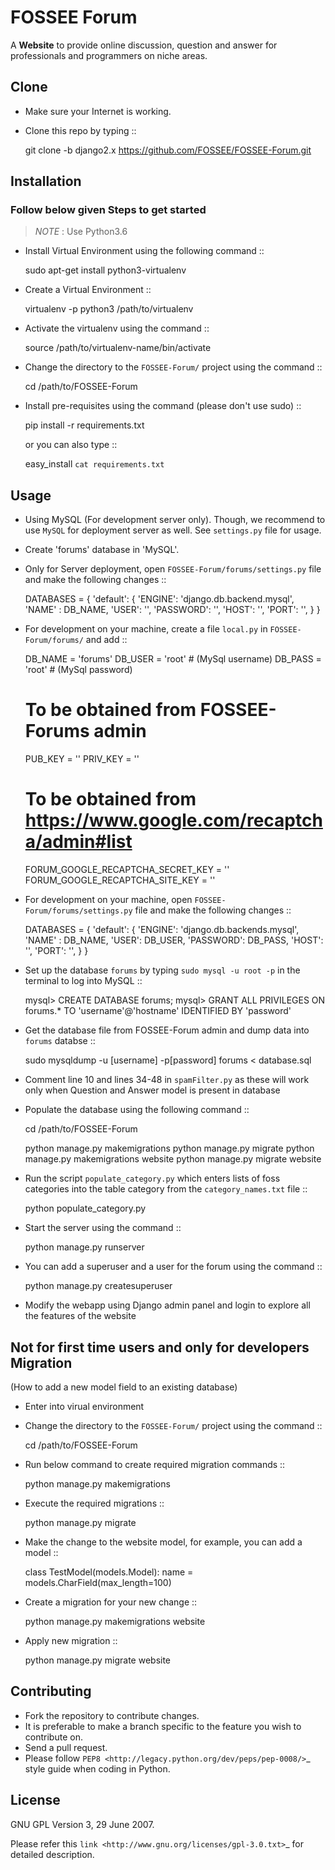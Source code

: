 FOSSEE Forum 
============

A **Website** to provide online discussion, question and answer for professionals
and programmers on niche areas.

Clone
-----

- Make sure your Internet is working.
- Clone this repo by typing ::

   git clone -b django2.x https://github.com/FOSSEE/FOSSEE-Forum.git
   

Installation
------------
### Follow below given Steps to get started
> _NOTE_ : Use Python3.6 

- Install Virtual Environment using the following command ::

    sudo apt-get install python3-virtualenv

- Create a Virtual Environment ::

    virtualenv -p python3 /path/to/virtualenv

- Activate the virtualenv using the command ::

    source /path/to/virtualenv-name/bin/activate

- Change the directory to the ``FOSSEE-Forum/`` project using the command ::

    cd /path/to/FOSSEE-Forum

- Install pre-requisites using the command (please don't use sudo) ::

    pip install -r requirements.txt

  or you can also type ::

    easy_install `cat requirements.txt`


Usage
-----

- Using MySQL (For development server only). Though, we recommend to use ``MySQL`` for deployment
  server as well. See `settings.py` file for usage.

- Create 'forums' database in 'MySQL'.

- Only for Server deployment, open ``FOSSEE-Forum/forums/settings.py`` file and make the following changes ::

    DATABASES = {
        'default': {
        'ENGINE': 'django.db.backend.mysql',
        'NAME'  : DB_NAME, 
        'USER': '', 
        'PASSWORD': '',
        'HOST': '',
        'PORT': '',
        }
    }


- For development on your machine, create a file ``local.py`` in ``FOSSEE-Forum/forums/`` and add ::

    DB_NAME = 'forums'
    DB_USER = 'root' # (MySql username)
    DB_PASS = 'root' # (MySql password)

    # To be obtained from FOSSEE-Forums admin
    PUB_KEY = ''
    PRIV_KEY = ''

    # To be obtained from https://www.google.com/recaptcha/admin#list
    FORUM_GOOGLE_RECAPTCHA_SECRET_KEY = ''
    FORUM_GOOGLE_RECAPTCHA_SITE_KEY = ''
    
- For development on your machine, open ``FOSSEE-Forum/forums/settings.py`` file and make the following changes ::

    DATABASES = {
        'default': {
        'ENGINE': 'django.db.backends.mysql',
        'NAME'  : DB_NAME,
        'USER': DB_USER,
        'PASSWORD': DB_PASS,
        'HOST': '',
        'PORT': '',
        }
    }

- Set up the database ``forums`` by typing ``sudo mysql -u root -p`` in the terminal to log into MySQL ::

    mysql> CREATE DATABASE forums;
    mysql> GRANT ALL PRIVILEGES ON forums.* TO 'username'@'hostname' IDENTIFIED BY 'password'

- Get the database file from FOSSEE-Forum admin and dump data into ``forums`` databse ::

    sudo mysqldump -u [username] -p[password] forums < database.sql

- Comment line 10 and lines 34-48 in ``spamFilter.py`` as these will work only when Question and Answer model is present in database
	
- Populate the database using the following command ::

    cd /path/to/FOSSEE-Forum
    
    python manage.py makemigrations
    python manage.py migrate
    python manage.py makemigrations website
    python manage.py migrate website


- Run the script ``populate_category.py`` which enters lists of foss categories into the table category from the `category_names.txt` file ::
    
    python populate_category.py

- Start the server using the command ::

    python manage.py runserver

- You can add a superuser and a user for the forum using the command ::

    python manage.py createsuperuser

- Modify the webapp using Django admin panel and login to explore all the features of the website


**Not for first time users and only for developers**
Migration
----------
(How to add a new model field to an existing database)

- Enter into virual environment

- Change the directory to the ``FOSSEE-Forum/`` project using the command ::

    cd /path/to/FOSSEE-Forum

- Run below command to create required migration commands ::

    python manage.py makemigrations

- Execute the required migrations ::
   
    python manage.py migrate

- Make the change to the website model, for example, you can add a model ::
    
    class TestModel(models.Model):
        name = models.CharField(max_length=100)

- Create a migration for your new change ::

    python manage.py makemigrations website

- Apply new migration ::

    python manage.py migrate website

    


Contributing
------------

- Fork the repository to contribute changes.
- It is preferable to make a branch specific to the feature you wish to contribute on.
- Send a pull request.
- Please follow `PEP8 <http://legacy.python.org/dev/peps/pep-0008/>`_
  style guide when coding in Python.

License
-------

GNU GPL Version 3, 29 June 2007.

Please refer this `link <http://www.gnu.org/licenses/gpl-3.0.txt>`_
for detailed description.

